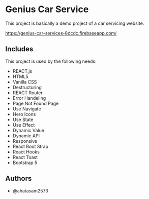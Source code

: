 # Genius Car Service

This project is basically a demo project of a car servicing website.

https://genius-car-services-8dcdc.firebaseapp.com/

## Includes

This project is used by the following needs:

- REACT.js
- HTML5
- Vanilla CSS
- Destructuring
- REACT Router
- Error Handeling
- Page Not Found Page
- Use Navigate
- Hero Icons
- Use State
- Use Effect
- Dynamic Value
- Dynamic API
- Responsive
- React Boot Strap
- React Hooks
- React Toast
- Bootstrap 5

## Authors

- @ahatasam2573
